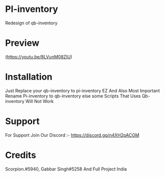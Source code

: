 # PI-inventory
Redesign of qb-inventory

# Preview

(https://youtu.be/8LVunM08ZIU)

# Installation

Just Replace your qb-inventory to pi-inventory EZ
And Also Most Important Rename Pi-inventory to qb-inventory else some Scripts That Uses Qb-inventory Will Not Work

# Support

For Support Join Our Discord :-
https://discord.gg/n4XH2pACGM

# Credits

Scorpion.#5940,  Gabbar Singh#5258 And Full Project India
 
